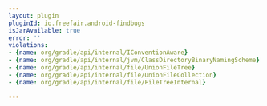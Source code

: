 ```yaml
---
layout: plugin
pluginId: io.freefair.android-findbugs
isJarAvailable: true
error: ''
violations:
- {name: org/gradle/api/internal/IConventionAware}
- {name: org/gradle/api/internal/jvm/ClassDirectoryBinaryNamingScheme}
- {name: org/gradle/api/internal/file/UnionFileTree}
- {name: org/gradle/api/internal/file/UnionFileCollection}
- {name: org/gradle/api/internal/file/FileTreeInternal}

---
```

